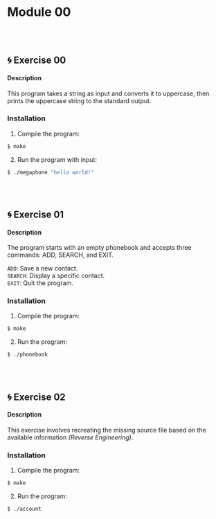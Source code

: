 # Module 00
<br>
<br>

## 🌀 Exercise 00
#### Description
This program takes a string as input and converts it to uppercase, then prints the uppercase string to the standard output.
<br>
### Installation
1. Compile the program:
```bash 
$ make 
```
2. Run the program with input:
```bash 
$ ./megaphone "hello world!"
```
<br>
<br>

## 🌀 Exercise 01
#### Description
The program starts with an empty phonebook and accepts three commands: ADD, SEARCH, and EXIT.
<br>

`ADD`: Save a new contact. <br>
`SEARCH`: Display a specific contact. <br>
`EXIT`: Quit the program. <br>
### Installation
1. Compile the program:
```bash 
$ make 
```
2. Run the program:
```bash 
$ ./phonebook
```
<br>
<br>

## 🌀 Exercise 02
#### Description
This exercise involves recreating the missing source file based on the available information *(Reverse Engineering)*.
<br>
### Installation
1. Compile the program:
```bash 
$ make 
```
2. Run the program:
```bash 
$ ./account
```
